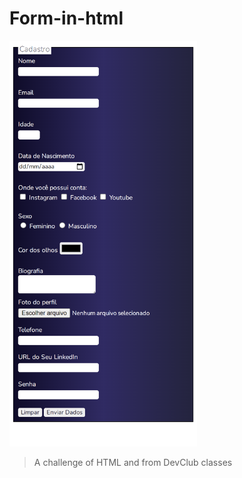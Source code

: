# Form-in-html

<img src="./127.0.0.1_5500_index.html(iPhone XR).png" alt="example-image" width="300px">

> A challenge of HTML and from DevClub classes
